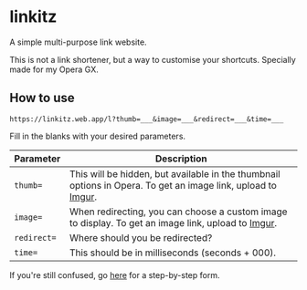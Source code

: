 # linkitz

A simple multi-purpose link website.

This is not a link shortener, but a way to customise your shortcuts. Specially made for my Opera GX.

## How to use

```https
https://linkitz.web.app/l?thumb=___&image=___&redirect=___&time=___
```

Fill in the blanks with your desired parameters.

| Parameter   | Description                                                                                                                       |
| ----------- | --------------------------------------------------------------------------------------------------------------------------------- |
| `thumb=`    | This will be hidden, but available in the thumbnail options in Opera. To get an image link, upload to [Imgur](https://imgur.com). |
| `image=`    | When redirecting, you can choose a custom image to display. To get an image link, upload to [Imgur](https://imgur.com).           |
| `redirect=` | Where should you be redirected?                                                                                                   |
| `time=`     | This should be in milliseconds (seconds + 000).                                                                                   |

If you're still confused, go [here](https://ipt0t15yybc.typeform.com/to/Yz0az0d8) for a step-by-step form.